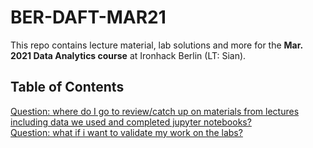 # BER-DAFT-MAR21

This repo contains lecture material, lab solutions and more for the **Mar. 2021 Data Analytics course** at Ironhack Berlin (LT: Sian).

## Table of Contents

[Question: where do I go to review/catch up on materials from lectures including data we used and completed jupyter notebooks?](https://github.com/student-IH-labs-and-stuff/BER-DAFT-MAR21/tree/main/Class%20Materials)\
[Question: what if i want to validate my work on the labs?](https://github.com/student-IH-labs-and-stuff/BER-DAFT-MAR21/tree/main/Solutions)


